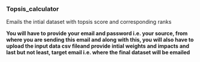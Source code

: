 ### Topsis_calculator
Emails the intial dataset with topsis score and corresponding ranks

**You will have to provide your email and password i.e. your source, from where you are sending this email 
and along with this, you will also have to upload the input data csv fileand provide intial weights and impacts
and last but not least, target email i.e. where the final dataset will be emailed**

